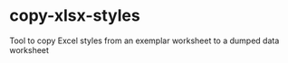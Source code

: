 # copy-xlsx-styles

Tool to copy Excel styles from an exemplar worksheet to a dumped data worksheet
